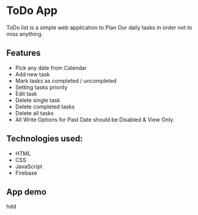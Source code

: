 # ToDo App

ToDo list is a simple web application to Plan Our daily tasks in order not to miss anything.

## Features
* Pick any date from Calendar
* Add new task
* Mark tasks as completed / uncompleted
* Setting tasks priority
* Edit task
* Delete single task
* Delete completed tasks
* Delete all tasks
* All Write Options for Past Date should be Disabled & View Only.

## Technologies used:
* HTML
* CSS
* JavaScript
* Firebase

## App demo
hdd
